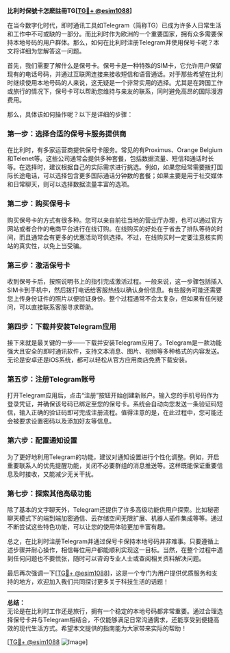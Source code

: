 **比利时保號卡怎麽註冊TG[[TG💪+ @esim1088](https://t.me/s/esim1088)]**

在当今数字化时代，即时通讯工具如Telegram（简称TG）已成为许多人日常生活和工作中不可或缺的一部分。而比利时作为欧洲的一个重要国家，拥有众多需要保持本地号码的用户群体。那么，如何在比利时注册Telegram并使用保号卡呢？本文将详细为您解答这一问题。

首先，我们需要了解什么是保号卡。保号卡是一种特殊的SIM卡，它允许用户保留现有的电话号码，并通过互联网连接来接收短信和语音通话。对于那些希望在比利时继续使用本地号码的人来说，这无疑是一个非常实用的选择。尤其是在跨国工作或旅行的情况下，保号卡可以帮助您维持与亲友的联系，同时避免高昂的国际漫游费用。

那么，具体该如何操作呢？以下是详细的步骤：

### 第一步：选择合适的保号卡服务提供商

在比利时，有多家运营商提供保号卡服务。常见的有Proximus、Orange Belgium和Telenet等。这些公司通常会提供多种套餐，包括数据流量、短信和通话时长等。在选择时，建议根据自己的实际需求进行挑选。例如，如果您经常需要拨打国际长途电话，可以选择包含更多国际通话分钟数的套餐；如果主要是用于社交媒体和日常聊天，则可以选择数据流量丰富的选项。

### 第二步：购买保号卡

购买保号卡的方式有很多种。您可以亲自前往当地的营业厅办理，也可以通过官方网站或者合作的电商平台进行在线订购。在线购买的好处在于省去了排队等待的时间，而且通常会有更多的优惠活动可供选择。不过，在线购买时一定要注意核实网站的真实性，以免上当受骗。

### 第三步：激活保号卡

收到保号卡后，按照说明书上的指引完成激活过程。一般来说，这一步骤包括插入SIM卡到手机中，然后拨打电话给客服热线以确认身份信息。有些服务可能还需要您上传身份证件的照片以便验证身份。整个过程通常不会太复杂，但如果有任何疑问，可以直接联系客服寻求帮助。

### 第四步：下载并安装Telegram应用

接下来就是最关键的一步——下载并安装Telegram应用了。Telegram是一款功能强大且安全的即时通讯软件，支持文本消息、图片、视频等多种格式的内容发送。无论是安卓还是iOS系统，都可以轻松从官方应用商店免费下载安装。

### 第五步：注册Telegram账号

打开Telegram应用后，点击“注册”按钮开始创建新账户。输入您的手机号码作为登录凭证，并确保该号码已绑定至您的保号卡。系统会自动向您发送一条验证码短信，输入正确的验证码即可完成注册流程。值得注意的是，在此过程中，您可能还会被要求设置密码以及添加好友等信息。

### 第六步：配置通知设置

为了更好地利用Telegram的功能，建议对通知设置进行个性化调整。例如，开启重要联系人的优先提醒功能，关闭不必要群组的消息推送等。这样既能保证重要信息及时接收，又能减少无关干扰。

### 第七步：探索其他高级功能

除了基本的文字聊天外，Telegram还提供了许多高级功能供用户探索。比如秘密聊天模式下的端到端加密通信、云存储空间无限扩展、机器人插件集成等等。通过不断尝试这些特色功能，可以让您的使用体验更加丰富有趣。

总之，在比利时注册Telegram并通过保号卡保持本地号码并非难事。只要遵循上述步骤并耐心操作，相信每位用户都能顺利实现这一目标。当然，在整个过程中遇到任何问题也不要慌张，随时可以咨询专业人士或查阅相关资料解决问题。

最后再次强调一下[[TG💪+ @esim1088](https://t.me/s/esim1088)]，这是一个专门为用户提供优质服务和支持的地方，欢迎加入我们共同探讨更多关于科技生活的话题！ 

---

**总结：**  
无论是在比利时工作还是旅行，拥有一个稳定的本地号码都非常重要。通过合理选择保号卡并与Telegram相结合，不仅能够满足日常沟通需求，还能享受到便捷高效的现代生活方式。希望本文提供的指南能为大家带来实际的帮助！

[[TG💪+ @esim1088](https://t.me/s/esim1088) ![Image](https://i.postimg.cc/4NQfJmqS/Snipaste-2025-05-13-00-14-12.png)]